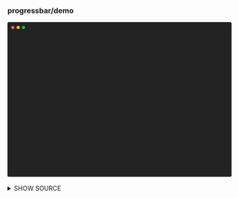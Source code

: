 ### progressbar/demo

![Animation](https://raw.githubusercontent.com/pterm/pterm/master/_examples/progressbar/demo/animation.svg)

<details>

<summary>SHOW SOURCE</summary>

```go
package main

import (
	"strings"
	"time"

	"github.com/pterm/pterm"
)

// Slice of strings with placeholder text.
var fakeInstallList = strings.Split("pseudo-excel pseudo-photoshop pseudo-chrome pseudo-outlook pseudo-explorer "+
	"pseudo-dops pseudo-git pseudo-vsc pseudo-intellij pseudo-minecraft pseudo-scoop pseudo-chocolatey", " ")

func main() {
	// Create progressbar as fork from the default progressbar.
	p, _ := pterm.DefaultProgressbar.WithTotal(len(fakeInstallList)).WithTitle("Downloading stuff").Start()

	for i := 0; i < p.Total; i++ {
		if i == 6 {
			time.Sleep(time.Second * 3) // Simulate a slow download.
		}
		p.UpdateTitle("Downloading " + fakeInstallList[i])         // Update the title of the progressbar.
		pterm.Success.Println("Downloading " + fakeInstallList[i]) // If a progressbar is running, each print will be printed above the progressbar.
		p.Increment()                                              // Increment the progressbar by one. Use Add(x int) to increment by a custom amount.
		time.Sleep(time.Millisecond * 350)                         // Sleep 350 milliseconds.
	}
}

```

</details>


